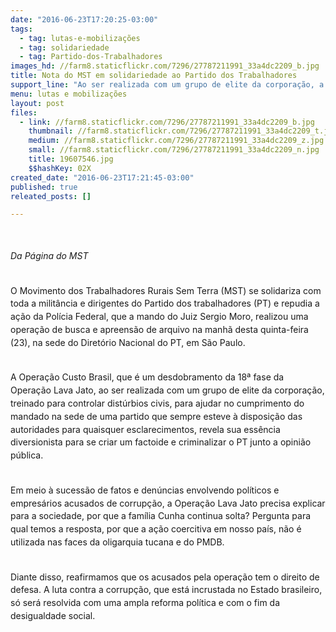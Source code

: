 ```yaml
---
date: "2016-06-23T17:20:25-03:00"
tags:
  - tag: lutas-e-mobilizações
  - tag: solidariedade
  - tag: Partido-dos-Trabalhadores
images_hd: //farm8.staticflickr.com/7296/27787211991_33a4dc2209_b.jpg
title: Nota do MST em solidariedade ao Partido dos Trabalhadores
support_line: "Ao ser realizada com um grupo de elite da corporação, a operação  revela sua essência diversionista para se criar um factoide e criminalizar o PT junto a opinião pública."
menu: lutas e mobilizações
layout: post
files:
  - link: //farm8.staticflickr.com/7296/27787211991_33a4dc2209_b.jpg
    thumbnail: //farm8.staticflickr.com/7296/27787211991_33a4dc2209_t.jpg
    medium: //farm8.staticflickr.com/7296/27787211991_33a4dc2209_z.jpg
    small: //farm8.staticflickr.com/7296/27787211991_33a4dc2209_n.jpg
    title: 19607546.jpg
    $$hashKey: 02X
created_date: "2016-06-23T17:21:45-03:00"
published: true
releated_posts: []

---
```

<p style="line-height: 20.8px;">&nbsp;</p>

<p style="line-height: 20.8px;"><em>Da P&aacute;gina do MST&nbsp;</em></p>

<p style="line-height: 20.8px;"><br />
O Movimento dos Trabalhadores Rurais Sem Terra (MST) se solidariza com toda a milit&acirc;ncia e dirigentes do Partido dos trabalhadores (PT) e repudia a a&ccedil;&atilde;o da Pol&iacute;cia Federal, que a mando do Juiz Sergio Moro, realizou&nbsp;uma opera&ccedil;&atilde;o de busca e apreens&atilde;o de arquivo na manh&atilde; desta quinta-feira (23), na sede do Diret&oacute;rio Nacional do PT, em S&atilde;o Paulo.&nbsp;</p>

<p style="line-height: 20.8px;"><br />
A Opera&ccedil;&atilde;o Custo Brasil, que &eacute; um desdobramento da 18&ordf; fase da Opera&ccedil;&atilde;o Lava Jato, ao ser realizada com um grupo de elite da corpora&ccedil;&atilde;o, treinado para controlar dist&uacute;rbios civis, para ajudar no cumprimento do mandado na sede de uma partido que sempre esteve &agrave; disposi&ccedil;&atilde;o das autoridades para quaisquer esclarecimentos, revela sua ess&ecirc;ncia diversionista para se criar um factoide e criminalizar o PT junto a opini&atilde;o p&uacute;blica.</p>

<p style="line-height: 20.8px;"><br />
Em meio &agrave; sucess&atilde;o de fatos e den&uacute;ncias envolvendo pol&iacute;ticos e empres&aacute;rios acusados de corrup&ccedil;&atilde;o, a Opera&ccedil;&atilde;o Lava Jato precisa explicar para a sociedade, por que a fam&iacute;lia Cunha continua solta? Pergunta para qual temos a resposta, por que a a&ccedil;&atilde;o coercitiva em nosso pa&iacute;s, n&atilde;o &eacute; utilizada nas faces da oligarquia tucana e do PMDB.</p>

<p style="line-height: 20.8px;"><br />
Diante disso, reafirmamos que os acusados pela opera&ccedil;&atilde;o tem o direito de defesa. A luta contra a corrup&ccedil;&atilde;o, que est&aacute; incrustada no Estado brasileiro, s&oacute; ser&aacute; resolvida com uma ampla reforma pol&iacute;tica e com o fim da desigualdade social.</p>
